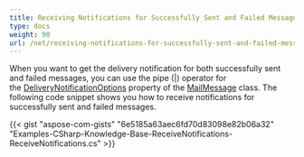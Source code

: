 ```yaml
---
title: Receiving Notifications for Successfully Sent and Failed Messages
type: docs
weight: 90
url: /net/receiving-notifications-for-successfully-sent-and-failed-messages/
---
```



When you want to get the delivery notification for both successfully sent and failed messages, you can use the pipe (|) operator for the [DeliveryNotificationOptions](https://reference.aspose.com/email/net/aspose.email/mailmessage/properties/deliverynotificationoptions) property of the [MailMessage](https://reference.aspose.com/email/net/aspose.email/mailmessage) class. The following code snippet shows you how to receive notifications for successfully sent and failed messages.



{{< gist "aspose-com-gists" "6e5185a63aec6fd70d83098e82b06a32" "Examples-CSharp-Knowledge-Base-ReceiveNotifications-ReceiveNotifications.cs" >}}

